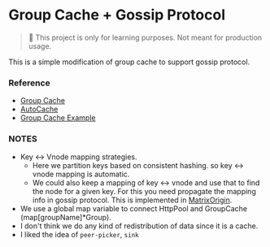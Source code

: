 # Group Cache + Gossip Protocol

> 🚫 This project is only for learning purposes. Not meant for production usage.
 
This is a simple modification of group cache to support gossip protocol.

### Reference

- [Group Cache](https://github.com/golang/groupcache)
- [AutoCache](https://github.com/pomerium/autocache)
- [Group Cache Example](https://gist.github.com/fiorix/816117cfc7573319b72d)

### NOTES

- Key <-> Vnode mapping strategies.
    - Here we partition keys based on consistent hashing. so key <-> vnode mapping is automatic.
    - We could also keep a mapping of key <-> vnode and use that to find the node for a given key. For this you need
      propagate the mapping info in gossip protocol. This is implemented
      in [MatrixOrigin](https://github.com/arjunsk/matrixone/blob/970b3b8bca5b91f5f8c98618b80ac941a21b286f/pkg/gossip/node.go#L177).
- We use a global map variable to connect HttpPool and GroupCache (map[groupName]*Group).
- I don't think we do any kind of redistribution of data since it is a cache.
- I liked the idea of `peer-picker`, `sink`
